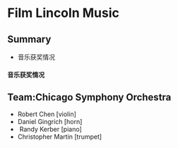 # Film Lincoln Music

## Summary

- 音乐获奖情况

#### 音乐获奖情况

## Team:Chicago Symphony Orchestra

- Robert Chen [violin]
- Daniel Gingrich [horn]
-  Randy Kerber [piano]
- Christopher Martin [trumpet]
